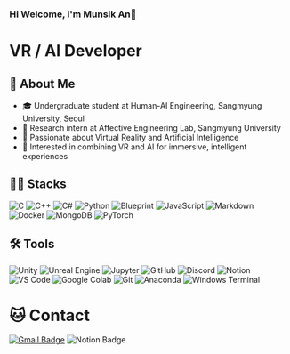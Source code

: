 ### Hi Welcome, i'm Munsik An👋
# VR / AI Developer

## 👤 About Me

- 🎓 Undergraduate student at Human-AI Engineering, Sangmyung University, Seoul  
- 🧪 Research intern at Affective Engineering Lab, Sangmyung University  
- 🥽 Passionate about Virtual Reality and Artificial Intelligence  
- 🔗 Interested in combining VR and AI for immersive, intelligent experiences  



## 💪🏼 Stacks

![C](https://img.shields.io/badge/C-00599C?style=flat-square&logo=c&logoColor=white)
![C++](https://img.shields.io/badge/C++-00599C?style=flat-square&logo=c%2b%2b&logoColor=white)
![C#](https://img.shields.io/badge/C%23-239120?style=flat-square&logo=c-sharp&logoColor=white)
![Python](https://img.shields.io/badge/Python-3776AB?style=flat-square&logo=python&logoColor=white)
![Blueprint](https://img.shields.io/badge/Blueprint-0081C9?style=flat-square&logo=unrealengine&logoColor=white)
![JavaScript](https://img.shields.io/badge/JavaScript-F7DF1E?style=flat-square&logo=javascript&logoColor=black)
![Markdown](https://img.shields.io/badge/Markdown-000000?style=flat-square&logo=markdown&logoColor=white)
![Docker](https://img.shields.io/badge/Docker-2496ED?style=flat-square&logo=docker&logoColor=white)
![MongoDB](https://img.shields.io/badge/MongoDB-47A248?style=flat-square&logo=mongodb&logoColor=white)
![PyTorch](https://img.shields.io/badge/PyTorch-EE4C2C?style=flat-square&logo=pytorch&logoColor=white)


## 🛠️ Tools 


![Unity](https://img.shields.io/badge/Unity-000000?style=flat-square&logo=unity&logoColor=white)
![Unreal Engine](https://img.shields.io/badge/Unreal_Engine-313131?style=flat-square&logo=unrealengine&logoColor=white)
![Jupyter](https://img.shields.io/badge/Jupyter-F37626?style=flat-square&logo=jupyter&logoColor=white)
![GitHub](https://img.shields.io/badge/GitHub-181717?style=flat-square&logo=github&logoColor=white)
![Discord](https://img.shields.io/badge/Discord-5865F2?style=flat-square&logo=discord&logoColor=white)
![Notion](https://img.shields.io/badge/Notion-000000?style=flat-square&logo=notion&logoColor=white)
![VS Code](https://img.shields.io/badge/VS_Code-007ACC?style=flat-square&logo=visualstudiocode&logoColor=white)
![Google Colab](https://img.shields.io/badge/Colab-F9AB00?style=flat-square&logo=googlecolab&logoColor=white)
![Git](https://img.shields.io/badge/Git-F05032?style=flat-square&logo=git&logoColor=white)
![Anaconda](https://img.shields.io/badge/Anaconda-44A833?style=flat-square&logo=anaconda&logoColor=white)
![Windows Terminal](https://img.shields.io/badge/Windows_Terminal-4D4D4D?style=flat-square&logo=windows-terminal&logoColor=white)





# 🐱 Contact

[![Gmail Badge](https://img.shields.io/badge/Gmail-d14836?style=flat-square&logo=Gmail&logoColor=white&link=mailto:yunabae482@gmail.com)](anmoonsick@gmail.com)
  ![Notion Badge](https://img.shields.io/badge/Notion-000000?style=flat-square&logo=Notion&logoColor=white)

<!--
**dalsik/dalsik** is a ✨ _special_ ✨ repository because its `README.md` (this file) appears on your GitHub profile.

Here are some ideas to get you started:

- 🔭 I’m currently working on ...
- 🌱 I’m currently learning ...
- 👯 I’m looking to collaborate on ...
- 🤔 I’m looking for help with ...
- 💬 Ask me about ...
- 📫 How to reach me: ...
- 😄 Pronouns: ...
- ⚡ Fun fact: ...
-->
